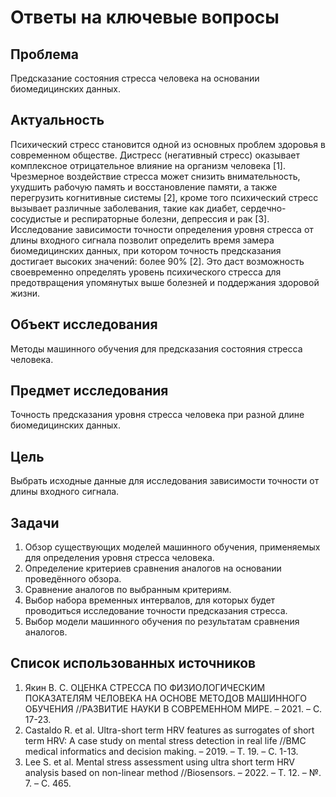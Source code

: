 # Ответы на ключевые вопросы
## Проблема
Предсказание состояния стресса человека на основании биомедицинских данных.
## Актуальность
Психический стресс становится одной из основных проблем здоровья в современном обществе. Дистресс (негативный стресс) оказывает комплексное отрицательное влияние на организм человека [1]. Чрезмерное воздействие стресса может снизить внимательность, ухудшить рабочую память и восстановление памяти, а также перегрузить когнитивные системы [2], кроме того психический стресс вызывает различные заболевания, такие как диабет, сердечно-сосудистые и респираторные болезни, депрессия и рак [3]. Исследование зависимости точности определения уровня стресса от длины входного сигнала позволит определить время замера биомедицинских данных, при котором точность предсказания достигает высоких значений: более 90% [2]. Это даст возможность своевременно определять уровень психического стресса для предотвращения упомянутых выше болезней и поддержания здоровой жизни.
## Объект исследования
Методы машинного обучения для предсказания состояния стресса человека.
## Предмет исследования
Точность предсказания уровня стресса человека при разной длине биомедицинских данных.
## Цель
Выбрать исходные данные для исследования зависимости точности от длины входного сигнала.
## Задачи
1. Обзор существующих моделей машинного обучения, применяемых для определения уровня стресса человека.
2. Определение критериев сравнения аналогов на основании проведённого обзора.
3. Сравнение аналогов по выбранным критериям.
4. Выбор набора временных интервалов, для которых будет проводиться исследование точности предсказания стресса.
5. Выбор модели машинного обучения по результатам сравнения аналогов.
## Список использованных источников
1. Якин В. С. ОЦЕНКА СТРЕССА ПО ФИЗИОЛОГИЧЕСКИМ ПОКАЗАТЕЛЯМ ЧЕЛОВЕКА НА ОСНОВЕ МЕТОДОВ МАШИННОГО ОБУЧЕНИЯ //РАЗВИТИЕ НАУКИ В СОВРЕМЕННОМ МИРЕ. – 2021. – С. 17-23.
2. Castaldo R. et al. Ultra-short term HRV features as surrogates of short term HRV: A case study on mental stress detection in real life //BMC medical informatics and decision making. – 2019. – Т. 19. – С. 1-13.
3. Lee S. et al. Mental stress assessment using ultra short term HRV analysis based on non-linear method //Biosensors. – 2022. – Т. 12. – №. 7. – С. 465.